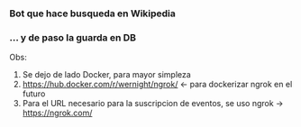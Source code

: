 ### Bot que hace busqueda en Wikipedia
### ... y de paso la guarda en DB

Obs:
1. Se dejo de lado Docker, para mayor simpleza
1. https://hub.docker.com/r/wernight/ngrok/ <- para dockerizar ngrok en el futuro
1. Para el URL necesario para la suscripcion de eventos, se uso ngrok -> https://ngrok.com/
